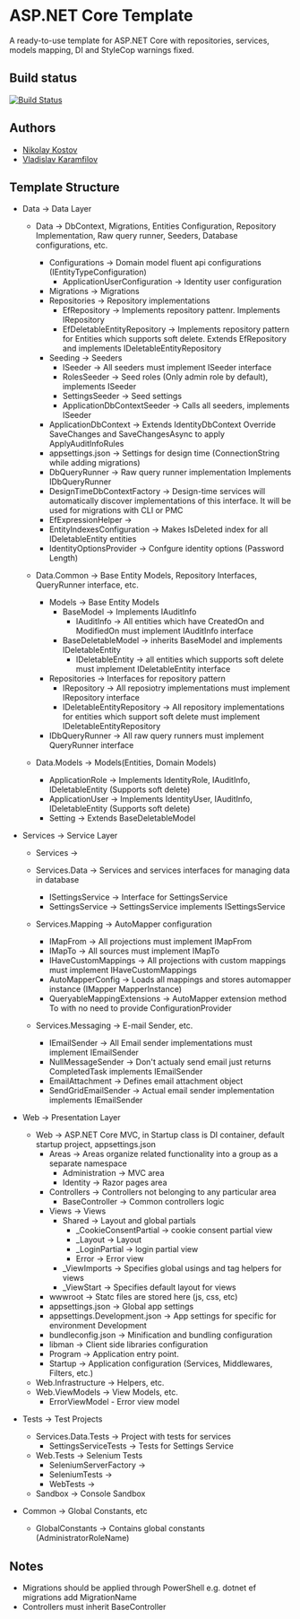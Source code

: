 # ASP.NET Core Template

A ready-to-use template for ASP.NET Core with repositories, services, models mapping, DI and StyleCop warnings fixed.

## Build status

[![Build Status](https://nikolayit.visualstudio.com/AspNetCoreTemplate/_apis/build/status/NikolayIT.ASP.NET-Core-Template?branchName=master)](https://nikolayit.visualstudio.com/AspNetCoreTemplate/_build/latest?definitionId=15&branchName=master)

## Authors

- [Nikolay Kostov](https://github.com/NikolayIT)
- [Vladislav Karamfilov](https://github.com/vladislav-karamfilov)


## Template Structure

* Data -> Data Layer
	* Data -> DbContext, Migrations, Entities Configuration, Repository Implementation, Raw query runner, Seeders, Database configurations, etc.
		* Configurations -> Domain model fluent api configurations (IEntityTypeConfiguration)
			* ApplicationUserConfiguration -> Identity user configuration
		* Migrations -> Migrations
		* Repositories -> Repository implementations
			* EfRepository -> Implements repository pattenr. Implements IRepository
			* EfDeletableEntityRepository -> Implements repository pattern for Entities which supports soft delete. Extends EfRepository and implements IDeletableEntityRepository
		* Seeding -> Seeders
			* ISeeder -> All seeders must implement ISeeder interface
			* RolesSeeder -> Seed roles (Only admin role by default), implements ISeeder
			* SettingsSeeder -> Seed settings
			* ApplicationDbContextSeeder -> Calls all seeders, implements ISeeder		
		* ApplicationDbContext -> Extends IdentityDbContext Override SaveChanges and SaveChangesAsync to apply ApplyAuditInfoRules
		* appsettings.json -> Settings for design time (ConnectionString while adding migrations)
		* DbQueryRunner -> Raw query runner implementation Implements IDbQueryRunner
		* DesignTimeDbContextFactory -> Design-time services will automatically discover implementations of this interface. It will be used for migrations with CLI or PMC
		* EfExpressionHelper -> 
		* EntityIndexesConfiguration -> Makes IsDeleted index for all IDeletableEntity entities 
		* IdentityOptionsProvider -> Confgure identity options (Password Length)
			
	* Data.Common -> Base Entity Models, Repository Interfaces, QueryRunner interface, etc.
		* Models -> Base Entity Models
			* BaseModel -> Implements IAuditInfo
				* IAuditInfo -> All entities which have CreatedOn and ModifiedOn must implement IAuditInfo interface
			* BaseDeletableModel -> inherits BaseModel and implements IDeletableEntity
				* IDeletableEntity -> all entities which supports soft delete must implement IDeletableEntity interface
		* Repositories -> Interfaces for repository pattern
			* IRepository -> All reposiotry implementations must implement IRepository interface
			* IDeletableEntityRepository -> All repository implementations for entities which support soft delete must implement IDeletableEntityRepository
		* IDbQueryRunner -> All raw query runners must implement QueryRunner interface
		
	* Data.Models -> Models(Entities, Domain Models)
		* ApplicationRole -> Implements IdentityRole, IAuditInfo, IDeletableEntity (Supports soft delete)
		* ApplicationUser -> Implements IdentityUser, IAuditInfo, IDeletableEntity (Supports soft delete)
		* Setting -> Extends BaseDeletableModel
		
* Services -> Service Layer
	* Services -> 
	
	* Services.Data -> Services and services interfaces for managing data in database
		* ISettingsService -> Interface for SettingsService
		* SettingsService -> SettingsService implements ISettingsService
		
	* Services.Mapping -> AutoMapper configuration
		* IMapFrom -> All projections must implement IMapFrom
		* IMapTo -> All sources must implement IMapTo
		* IHaveCustomMappings -> All projections with custom mappings must implement IHaveCustomMappings
		* AutoMapperConfig -> Loads all mappings and stores automapper instance (IMapper MapperInstance)
		* QueryableMappingExtensions -> AutoMapper extension method To with no need to provide ConfigurationProvider
		
	* Services.Messaging -> E-mail Sender, etc.
		* IEmailSender -> All Email sender implementations must implement IEmailSender
		* NullMessageSender -> Don't actualy send email just returns CompletedTask implements IEmailSender
		* EmailAttachment -> Defines email attachment object
		* SendGridEmailSender -> Actual email sender implementation implements IEmailSender
	
* Web -> Presentation Layer
	* Web -> ASP.NET Core MVC, in Startup class is DI container, default startup project, appsettings.json
		* Areas -> Areas organize related functionality into a group as a separate namespace
			* Administration -> MVC area
			* Identity -> Razor pages area
		* Controllers -> Controllers not belonging to any particular area
			* BaseController -> Common controllers logic
		* Views -> Views 
			* Shared -> Layout and global partials 
				* _CookieConsentPartial -> cookie consent partial view
				* _Layout -> Layout
				* _LoginPartial -> login partial view
				* Error -> Error view
			* _ViewImports -> Specifies global usings and tag helpers for views
			* _ViewStart -> Specifies default layout for views
		* wwwroot -> Statc files are stored here (js, css, etc)
		* appsettings.json -> Global app settings
		* appsettings.Development.json -> App settings for specific for environment Development
		* bundleconfig.json -> Minification and bundling configuration
		* libman -> Client side libraries configuration
		* Program -> Application entry point.
		* Startup -> Application configuration (Services, Middlewares, Filters, etc.)
	* Web.Infrastructure -> Helpers, etc.
	* Web.ViewModels -> View Models, etc.
		* ErrorViewModel - Error view model
	
* Tests -> Test Projects
	* Services.Data.Tests -> Project with tests for services
		* SettingsServiceTests -> Tests for Settings Service
	* Web.Tests -> Selenium Tests
		* SeleniumServerFactory ->
		* SeleniumTests ->
		* WebTests ->
	* Sandbox -> Console Sandbox
	
* Common -> Global Constants, etc
	* GlobalConstants -> Contains global constants (AdministratorRoleName)

## Notes
* Migrations should be applied through PowerShell e.g. dotnet ef migrations add MigrationName
* Controllers must inherit BaseController 